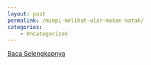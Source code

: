 ```yaml
---
layout: post
permalink: /mimpi-melihat-ular-makan-katak/
categories:
    - Uncategorized
---
```


[Baca Selengkapnya](/03)